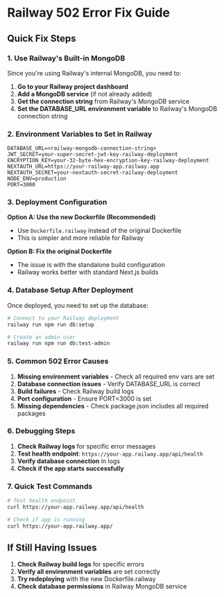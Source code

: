 # Railway 502 Error Fix Guide

## Quick Fix Steps

### 1. **Use Railway's Built-in MongoDB**
Since you're using Railway's internal MongoDB, you need to:

1. **Go to your Railway project dashboard**
2. **Add a MongoDB service** (if not already added)
3. **Get the connection string** from Railway's MongoDB service
4. **Set the DATABASE_URL environment variable** to Railway's MongoDB connection string

### 2. **Environment Variables to Set in Railway**

```
DATABASE_URL=<railway-mongodb-connection-string>
JWT_SECRET=your-super-secret-jwt-key-railway-deployment
ENCRYPTION_KEY=your-32-byte-hex-encryption-key-railway-deployment
NEXTAUTH_URL=https://your-railway-app.railway.app
NEXTAUTH_SECRET=your-nextauth-secret-railway-deployment
NODE_ENV=production
PORT=3000
```

### 3. **Deployment Configuration**

**Option A: Use the new Dockerfile (Recommended)**
- Use `Dockerfile.railway` instead of the original Dockerfile
- This is simpler and more reliable for Railway

**Option B: Fix the original Dockerfile**
- The issue is with the standalone build configuration
- Railway works better with standard Next.js builds

### 4. **Database Setup After Deployment**

Once deployed, you need to set up the database:

```bash
# Connect to your Railway deployment
railway run npm run db:setup

# Create an admin user
railway run npm run db:test-admin
```

### 5. **Common 502 Error Causes**

1. **Missing environment variables** - Check all required env vars are set
2. **Database connection issues** - Verify DATABASE_URL is correct
3. **Build failures** - Check Railway build logs
4. **Port configuration** - Ensure PORT=3000 is set
5. **Missing dependencies** - Check package.json includes all required packages

### 6. **Debugging Steps**

1. **Check Railway logs** for specific error messages
2. **Test health endpoint**: `https://your-app.railway.app/api/health`
3. **Verify database connection** in logs
4. **Check if the app starts successfully**

### 7. **Quick Test Commands**

```bash
# Test health endpoint
curl https://your-app.railway.app/api/health

# Check if app is running
curl https://your-app.railway.app/
```

## If Still Having Issues

1. **Check Railway build logs** for specific errors
2. **Verify all environment variables** are set correctly
3. **Try redeploying** with the new Dockerfile.railway
4. **Check database permissions** in Railway MongoDB service
